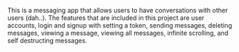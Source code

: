 This is a messaging app that allows users to have conversations with other users (dah..). The features that are included in this project are user accounts, login and signup with setting a token, sending messages, deleting messages, viewing a message, viewing all messages, infinite scrolling, and self destructing messages.
